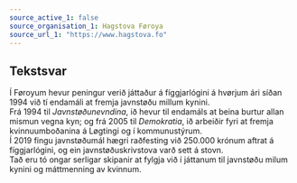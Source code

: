 ```yaml
---
source_active_1: false
source_organisation_1: Hagstova Føroya
source_url_1: "https://www.hagstova.fo"
---
```

## Tekstsvar  
Í Føroyum hevur peningur verið játtaður á fíggjarlógini á hvørjum ári síðan 1994 við tí endamáli at fremja javnstøðu millum kynini.  
Frá 1994 til *Javnstøðunevndina*, ið hevur til endamáls at beina burtur allan mismun vegna kyn; og frá 2005 til *Demokratia*, ið arbeiðir fyri at fremja kvinnuumboðanina á Løgtingi og í kommunustýrum.  
Í 2019 fingu javnstøðumál hægri raðfesting við 250.000 krónum aftrat á fíggjarlógini, og ein javnstøðuskrivstova varð sett á stovn.  
Tað eru tó ongar serligar skipanir at fylgja við í játtanum til javnstøðu milum kynini og máttmenning av kvinnum.
